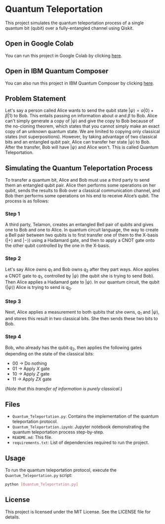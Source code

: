# Quantum Teleportation

This project simulates the quantum teleportation process of a single quantum bit (qubit) over a fully-entangled channel using Qiskit.

## Open in Google Colab

You can run this project in Google Colab by clicking [here](https://colab.research.google.com/drive/1ke1t24idpjMXDOrEvY7IDFalxEdMPm8Y).

## Open in IBM Quantum Composer

You can also run this project in IBM Quantum Composer by clicking [here](https://shorturl.at/hik36).

## Problem Statement

Let's say a person called Alice wants to send the qubit state
$\vert\psi\rangle = \alpha\vert0\rangle + \beta\vert1\rangle$ to Bob. This entails passing on information about $\alpha$ and $\beta$ to Bob.
Alice can't simply generate a copy of $\vert\psi\rangle$ and give the copy to Bob because of the no-cloning theorem, which states that you cannot simply make an exact copy of an unknown quantum state. We are limited to copying only classical states (not superpositions).
However, by taking advantage of two classical bits and an entangled qubit pair, Alice can transfer her state $\vert\psi\rangle$ to Bob. After the transfer, Bob will have $\vert\psi\rangle$ and Alice won't. This is called Quantum Teleportation.

## Simulating the Quantum Teleportation Process

To transfer a quantum bit, Alice and Bob must use a third party to send them an entangled qubit pair. Alice then performs some operations on her qubit, sends the results to Bob over a classical communication channel, and Bob then performs some operations on his end to receive Alice’s qubit. The process is as follows:

### Step 1

A third party, Telamon, creates an entangled Bell pair of qubits and gives one to Bob and one to Alice. In quantum circuit language, the way to create a Bell pair between two qubits is to first transfer one of them to the X-basis ($|+\rangle$ and $|-\rangle$) using a Hadamard gate, and then to apply a CNOT gate onto the other qubit controlled by the one in the X-basis. 

### Step 2 

Let's say Alice owns $q_1$ and Bob owns $q_2$ after they part ways.
Alice applies a CNOT gate to $q_1$, controlled by $\vert\psi\rangle$ (the qubit she is trying to send Bob). Then Alice applies a Hadamard gate to $|\psi\rangle$. In our quantum circuit, the qubit ($|\psi\rangle$) Alice is trying to send is $q_0$.

### Step 3

Next, Alice applies a measurement to both qubits that she owns, $q_1$ and $\vert\psi\rangle$, and stores this result in two classical bits. She then sends these two bits to Bob.

### Step 4

Bob, who already has the qubit $q_2$, then applies the following gates depending on the state of the classical bits:

- 00 $\rightarrow$ Do nothing
- 01 $\rightarrow$ Apply $X$ gate
- 10 $\rightarrow$ Apply $Z$ gate
- 11 $\rightarrow$ Apply $ZX$ gate

(*Note that this transfer of information is purely classical*.)

## Files

- `Quantum_Teleportation.py`: Contains the implementation of the quantum teleportation protocol.
- `Quantum_Teleportation.ipynb`: Jupyter notebook demonstrating the quantum teleportation process step-by-step.
- `README.md`: This file.
- `requirements.txt`: List of dependencies required to run the project.

## Usage

To run the quantum teleportation protocol, execute the `Quantum_Teleportation.py` script:

```sh
python [Quantum_Teleportation.py]
```

## License
This project is licensed under the MIT License. See the LICENSE file for details.